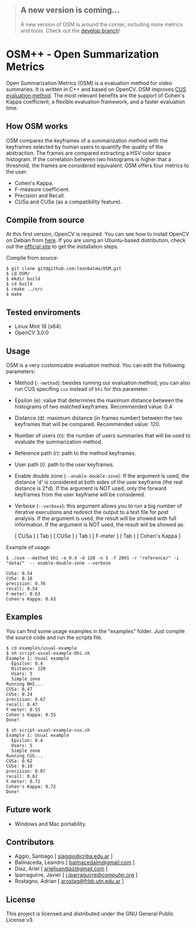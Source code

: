 > ## A new version is coming...
> A new version of OSM is around the corner, including more metrics and tools. Check out the [develop branch](https://github.com/leanbalma/OSM/tree/develop)!

# OSM++ - Open Summarization Metrics

Open Summarization Metrics (OSM) is a evaluation method for video summaries. It is written in C++ and based on OpenCV. OSM improves [CUS evaluation method](https://sites.google.com/site/vsummsite/home). The most relevant benefits are the support of Cohen's Kappa coefficient, a flexible evaluation framework, and a faster evaluation time.

## How OSM works

OSM compares the keyframes of a summarization method with the keyframes selected by human users to quantify the quality of the abstraction. The frames are compared extracting a HSV color space histogram. If the correlation between two histograms is higher that a threshold, the frames are considered equivalent. OSM offers four metrics to the user:
* Cohen's Kappa.
* F-measure coefficient.
* Precision and Recall.
* CUSa and CUSe (as a compatibility feature).

## Compile from source
At this first version, OpenCV is required.
You can see how to install OpenCV on Debian from [here](http://www.javieriparraguirre.net/installing-opencv-debian/).
If you are using an Ubuntu-based distribution, check out the [official site](http://docs.opencv.org/3.0-beta/doc/tutorials/introduction/linux_install/linux_install.html) to get the installation steps.


Compile from source:
```
$ git clone git@github.com:leanbalma/OSM.git
$ cd OSM/
$ mkdir build
$ cd build
$ cmake ../src
$ make
```

## Tested enviroments
* Linux Mint 18 (x64)
* OpenCV 3.0.0

## Usage

OSM is a very customizable evaluation method. You can edit the following parameters:

* Method (`--method`): besides running our evaluation method, you can also run CUS specifing `cus` instead of `bhi` for this parameter.
* Epsilon (e): value that determines the maximum distance between the histograms of two matched keyframes. Recommended value: 0.4
* Distance (d): maximum distance (in frames number) between the two keyframes that will be compared. Recommended value: 120.
* Number of users (n): the number of users summaries that will be used to evaluate the summarization method.
* Reference path (r): path to the method keyframes.
* User path (i): path to the user keyframes.
* Enable double zone (`--enable-double-zone`): If the argument is used, the distance 'd' is considered at both sides of the user keyframe (the real distance is 2\*d). If the argument is NOT used, only the forward keyframes from the user keyframe will be considered.
* Verbose (`--verbose`): this argument allows you to run a big number of iterative executions and redirect the output to a text file for post analysis. If the argument is used, the result will be showed with full information. If the argument is NOT used, the result will be showed as:

    [ CUSa ] ( Tab ) [ CUSe ] ( Tab ) [ F-meter ] ( Tab ) [ Cohen's Kappa ]


Example of usage:

```
$ ./osm --method bhi -e 0.4 -d 120 -n 5 -f 2091 -r "reference/" -i "data/"  -- enable-double-zone --verbose

CUSa: 0.54
CUSe: 0.18
precision: 0.76
recall: 0.54
F-meter: 0.63
Cohen's Kappa: 0.63
```

## Examples
You can find some usage examples in the "examples" folder. Just compile the source code and run the scripts file.
```
$ cd examples/usual-example
$ sh script-usual-example-bhi.sh 
Example 1: Usual example
  Epsilon: 0.4
  Distance: 120
  Users: 5
  Simple zone
Running BHI...
CUSa: 0.47
CUSe: 0.24
precision: 0.67
recall: 0.47
F-meter: 0.55
Cohen's Kappa: 0.55
Done!

$ sh script-usual-example-cus.sh 
Example 1: Usual example
  Epsilon: 0.4
  Users: 5
  Simple zone
Running CUS...
CUSa: 0.62
CUSe: 0.10
precision: 0.87
recall: 0.62
F-meter: 0.72
Cohen's Kappa: 0.72
Done!
```

## Future work
* Windows and Mac portability.


## Contributors

* Aggio, Santiago [ slaggio@criba.edu.ar ]
* Balmaceda, Leandro [ balmacedalm@gmail.com ]
* Diaz, Ariel [ arielivandiaz@gmail.com ]
* Iparraguirre, Javier [ j.iparraguirre@computer.org ]
* Rostagno, Adrian [ arostag@frbb.utn.edu.ar ]


## License

This project is licensed and distributed under the GNU General Public License v3.
